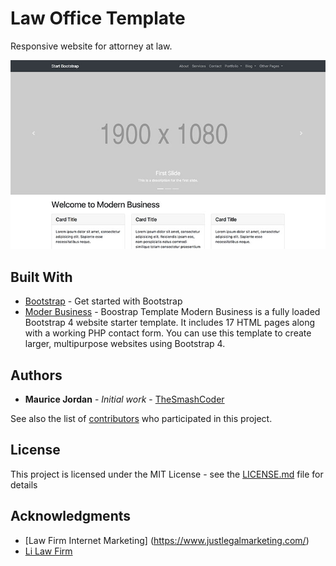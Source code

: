 # Law Office Template

Responsive website for attorney at law.

 ![Image](https://github.com/celacomtech/oneilSC/blob/master/modern-business.jpg)


## Built With

* [Bootstrap](https://getbootstrap.com/) - Get started with Bootstrap
* [Moder Business](https://startbootstrap.com/template-overviews/modern-business/) - Boostrap Template
Modern Business is a fully loaded Bootstrap 4 website starter template. It includes 17 HTML pages along with a working PHP contact form. You can use this template to create larger, multipurpose websites using Bootstrap 4.



## Authors

* **Maurice Jordan** - *Initial work* - [TheSmashCoder](https://github.com/thesmashcoder)

See also the list of [contributors](https://github.com/your/project/contributors) who participated in this project.

## License

This project is licensed under the MIT License - see the [LICENSE.md](LICENSE.md) file for details

## Acknowledgments

* [Law Firm Internet Marketing] (https://www.justlegalmarketing.com/)
* [Li Law Firm](http://www.victorlilaw.com/)

